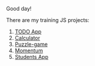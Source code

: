 Good day!

There are my training JS projects:

1. <a href="https://laranto-spb.github.io/JS-Training-Projects/TODO App/" target="_blank">TODO App </a>
2. <a href="https://laranto-spb.github.io/JS-Training-Projects/calculator/" target="_blank">Calculator </a>
3. <a href="https://laranto-spb.github.io/JS-Training-Projects/puzzle-game/" target="_blank">Puzzle-game</a>
4. <a href="https://laranto-spb.github.io/JS-Training-Projects/momentum/" target="_blank"> Momentum </a>
5. <a href="https://laranto-spb.github.io/JS-Training-Projects/Students%20Base/" target="_blank"> Students App </a>
